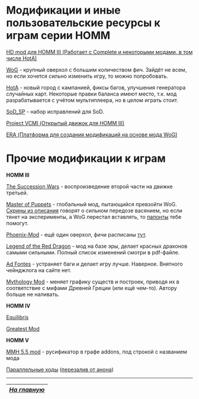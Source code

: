 # Модификации и иные пользовательские ресурсы к играм серии HOMM

[HD mod для HOMM III (Работает с Complete и некоторыми модами, в том числе HotA)](https://vk.com/homm3hd)

[WoG](https://vk.com/hommwog) - крупный оверхол с большим количеством фич. Зайдёт не всем, но если хочется сильно изменить игру, то можно попробовать.

[HotA](https://vk.com/h3hota) - новый город с кампанией, фиксы багов, улучшения генератора случайных карт. Некоторые правки баланса имеют место, т.к. мод разрабатывается с учётом мультиплеера, но в целом играть стоит.

[SoD_SP](https://docs.google.com/document/d/1JlQ6TC97d_Bb1g_sDRpxTvkKHtyXgZ3qORG5LJS8tp8/edit) - набор исправлений для SoD.

[Project VCMI (Открытый движок для HOMM III)](https://vk.com/vcmiofficial)

[ERA (Платформа для создания модификаций на основе мода WoG)](https://vk.com/wog_era)

# Прочие модификации к играм

**HOMM III**

[The Succession Wars](https://vk.com/thesuccessionwarsmod) - воспроизведение второй части на движке третьей.

[Master of Puppets](https://vk.com/club118013293) - глобальный мод, пытающийся превзойти WoG. [Скрины из описания](https://vk.com/page-936488_47305438) говорят о сильном передозе васянием, но если тянет на эксперименты, а WoG перестал вставлять, то [папонты](https://vk.com/page-936488_47305438?z=photo-936488_303888755%2F05dd42028ae930862f) тебе помогут.

[Phoenix-Mod](https://vk.com/phoenix_mod) - ещё один оверхол, фичи расписаны [тут](http://wforum.heroes35.net/showthread.php?tid=970).

[Legend of the Red Dragon](http://heroes3wog.net/legend-of-the-red-dragon-v1-4-1-download/) - мод на базе эры, делает красных драконов самыми сильными. Полный список изменений смотри в pdf-файле.

[Ad Fontes](https://sites.google.com/site/heroes3adfontes/ru) - устраняет баги и делает игру лучше. Наверное. Внятного чейнджлога на сайте нет.

[Mythology Mod](http://www.integraljatek.hu/?p=370) - меняет графику существ и построек, приводя их в соответствие с мифами Древней Греции (или ещё чем-то). Автору больше не наливать.

**HOMM IV**

[Equilibris](https://vk.com/heroes4)

[Greatest Mod](https://www.moddb.com/mods/greatest-mod)

**HOMM V**

[MMH 5.5 mod](https://www.moddb.com/mods/might-magic-heroes-55) - русификатор в графе addons, под строкой с названием мода

[Параллельные ходы](https://steamcommunity.com/app/15370/discussions/0/540743758000530320/) ([перезалив от анона](https://yadi.sk/d/EHfkfQJJst5EW))

------

|[*На главную*](Главная.md)|
|:---:|
